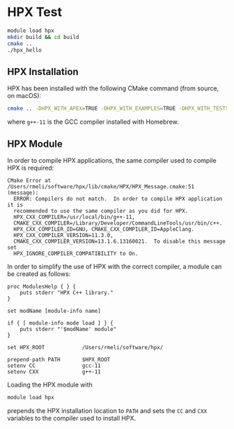 # HPX Test

```bash
module load hpx
mkdir build && cd build
cmake ..
./hpx_hello
```

## HPX Installation

HPX has been installed with the following CMake command (from source, on macOS):

```bash
cmake .. -DHPX_WITH_APEX=TRUE -DHPX_WITH_EXAMPLES=TRUE -DHPX_WITH_TESTS=TRUE -DCMAKE_INSTALL_PREFIX=/Users/rmeli/Documents/software/hpx/ -DCMAKE_CXX_COMPILER=g++-11
```

where `g++-11` is the GCC compiler installed with Homebrew.

## HPX Module

In order to compile HPX applications, the same compiler used to compile HPX is required:

```text
CMake Error at /Users/rmeli/software/hpx/lib/cmake/HPX/HPX_Message.cmake:51 (message):
  ERROR: Compilers do not match.  In order to compile HPX application it is
  recommended to use the same compiler as you did for HPX.
  HPX_CXX_COMPILER=/usr/local/bin/g++-11,
  CMAKE_CXX_COMPILER=/Library/Developer/CommandLineTools/usr/bin/c++.
  HPX_CXX_COMPILER_ID=GNU, CMAKE_CXX_COMPILER_ID=AppleClang.
  HPX_CXX_COMPILER_VERSION=11.3.0,
  CMAKE_CXX_COMPILER_VERSION=13.1.6.13160021.  To disable this message set
  HPX_IGNORE_COMPILER_COMPATIBILITY to On.
```

In order to simplify the use of HPX with the correct compiler, a module can be created as follows:

```
proc ModulesHelp { } {
    puts stderr "HPX C++ library."
}

set modName [module-info name]

if { [ module-info mode load ] } {
    puts stderr "'$modName' module"
}

set HPX_ROOT            /Users/rmeli/software/hpx/

prepend-path PATH       $HPX_ROOT
setenv CC               gcc-11
setenv CXX              g++-11
```

Loading the HPX module with

```bash
module load hpx
```

prepends the HPX installation location to `PATH` and sets the `CC` and `CXX` variables to the compiler used to install HPX.
